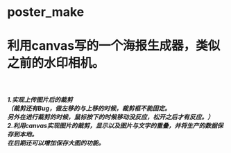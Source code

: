 # poster_make
<h1>利用canvas写的一个海报生成器，类似之前的水印相机。</h1><br/>
<h5>1.实现上传图片后的裁剪<br/>
（裁剪还有Bug，做左移的与上移的时候，裁剪框不能固定。
<br/>另外在进行裁剪的时候，鼠标按下的时候移动没反应，松开之后才有反应。）<br>
2.利用canvas实现图片的裁剪，显示以及图片与文字的重叠，并将生产的数据保存到本地。<br/>
在后期还可以增加保存大图的功能。</h5>
